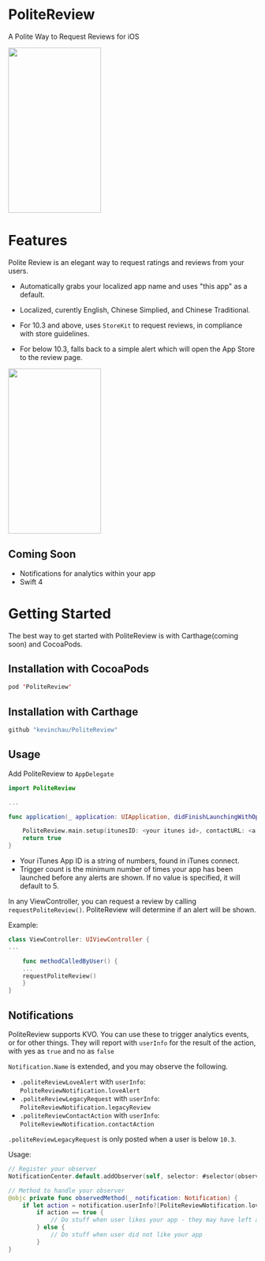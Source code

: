 # PoliteReview
A Polite Way to Request Reviews for iOS

<img src="/screenshots/screencap-1.png" width="188" height="334" />

# Features
Polite Review is an elegant way to request ratings and reviews from your users.

* Automatically grabs your localized app name and uses "this app" as a default.
* Localized, curently English, Chinese Simplied, and Chinese Traditional.

* For 10.3 and above, uses `StoreKit` to request reviews, in compliance with store guidelines.
* For below 10.3, falls back to a simple alert which will open the App Store to the review page.

<img src="/screenshots/screencap-3.png" width="188" height="334" />

## Coming Soon

* Notifications for analytics within your app
* Swift 4

# Getting Started

The best way to get started with PoliteReview is with Carthage(coming soon) and CocoaPods.

## Installation with CocoaPods
```swift
pod 'PoliteReview'
```

## Installation with Carthage
```swift
github "kevinchau/PoliteReview"

```

## Usage

Add PoliteReview to `AppDelegate`

```swift
import PoliteReview

...

func application(_ application: UIApplication, didFinishLaunchingWithOptions launchOptions: [UIApplicationLaunchOptionsKey: Any]?) -> Bool {

    PoliteReview.main.setup(itunesID: <your itunes id>, contactURL: <a link to a website contact page>, contactEmail: <your contact email>, triggerCount: <a launch count>)
    return true
}
```
* Your iTunes App ID is a string of numbers, found in iTunes connect.
* Trigger count is the minimum number of times your app has been launched before any alerts are shown. If no value is specified, it will default to 5.

In any ViewController, you can request a review by calling `requestPoliteReview()`. PoliteReview will determine if an alert will be shown.

Example:

```swift
class ViewController: UIViewController {
...

    func methodCalledByUser() {
    ...
    requestPoliteReview()
    }
}    
```

## Notifications
PoliteReview supports KVO. You can use these to trigger analytics events, or for other things. They will report with `userInfo` for the result of the action, with yes as `true` and no as `false`

`Notification.Name` is extended, and you may observe the following.
* `.politeReviewLoveAlert` with `userInfo`: `PoliteReviewNotification.loveAlert`
* `.politeReviewLegacyRequest` with `userInfo`: `PoliteReviewNotification.legacyReview`
* `.politeReviewContactAction` with `userInfo`: `PoliteReviewNotification.contactAction`

`.politeReviewLegacyRequest` is only posted when a user is below `10.3`.

Usage:
```swift
// Register your observer
NotificationCenter.default.addObserver(self, selector: #selector(observedMethod(_:)), name: .politeReviewLoveAlert, object: nil)

// Method to handle your observer
@objc private func observedMethod(_ notification: Notification) {
    if let action = notification.userInfo?[PoliteReviewNotification.loveAlert] as? Bool {
        if action == true {
            // Do stuff when user likes your app - they may have left a rating
        } else {
            // Do stuff when user did not like your app
        }
}
```



